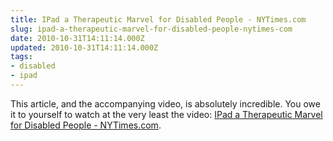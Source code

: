 ```yaml
---
title: IPad a Therapeutic Marvel for Disabled People - NYTimes.com
slug: ipad-a-therapeutic-marvel-for-disabled-people-nytimes-com
date: 2010-10-31T14:11:14.000Z
updated: 2010-10-31T14:11:14.000Z
tags:
- disabled
- ipad
---
```


This article, and the accompanying video, is absolutely incredible.  You owe it to yourself to watch at the very least the video:  <a href="http://www.nytimes.com/2010/10/31/nyregion/31owen.html?_r=2&amp;partner=rss&amp;emc=rss">IPad a Therapeutic Marvel for Disabled People - NYTimes.com</a>.

